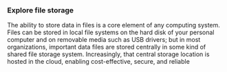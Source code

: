 ### Explore file storage

The ability to store data in files is a core element of any computing system. Files can be stored in local file systems on the hard disk of your personal computer and on removable media such as USB drivers; but in most organizations, important data files are stored centrally in some kind of shared file storage system. Increasingly, that central storage location is hosted in the cloud, enabling cost-effective, secure, and reliable
